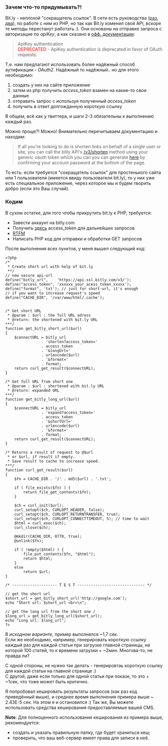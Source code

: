 <!--
Title: PHP: Как получить короткую ссылку bit.ly
Description: Вы знаете как получить короткую ссылку с помощью сервиса bit.ly из PHP? Как нет?! Тогда быстренько идите сюда!
Date: 2013/10/27
Tags: php, development
-->

### Зачем что-то придумывать?!

Bit.ly - неплохой "сокращатель ссылок". В сети есть руководства ([раз][1], [два][2]),
по работе с ним из PHP, но так как Bit.ly изменил свой API,
вскоре те методы перестанут работать :)<!--cut-here-->.
Они основаны на отправке запроса с авторизацие по *apiKey*,
а как сказано в [офф. документации][3]:

> ApiKey authentication  
> <span style="color:red;">DEPRECATED</span> - 
> ApiKey authentication is deprecated in favor of OAuth requests.

Т.е. нам предлагают использовать более надёжный способ аутификации - *OAuth2*.
Надёжный то надёжный.. но для этого необходимо:

1. создать у них на сайте приложение
2. затем из php получить *access_token* взамен на какие-то свои данные
3. отправить запрос с используя полученный *access_token*
4. получить в ответ долгожданную короткую ссылку

В общем, всё как у твиттера, и шаги 2-3 обязательны к выполнению каждый раз.

Можно проще?! Можно! 
Внимательно перечитываем документацию и находим:

> If all you're looking to do is shorten links on behalf of a single user or site,
> you can call the bitly API's [/v3/shorten][v3-shorten] method using your generic oauth
> token which you can you can generate [here][4] by confirming your account password
> at the bottom of the page.

То есть: если требуется "сокращатель ссылок" для простенького сайта или 1 пользователя
(имеется ввиду пользователя bit.ly), то у них уже есть специальное приложение,
через которое мы и будем творить добро (если это Ваш случай).



### Кодим

В сухом остатке, для того чтобы прикрутить bit.ly к PHP, требуется:

* Завести аккаунт на bitly.com
* Получить [здесь][4] access_token для дальнейших запросов
* [RTFM][v3-shorten]
* Написать PHP код для отправки и обработки GET запросов

После выполнения всех пунктов, у меня вышел следующий код:

    <?php
    /*
     * Create short url with help of bit.ly
     **/
    // new secure api-url
    define("bitly_url",    'https://api-ssl.bitly.com/v3/');
    define("access_token", 'xxxxxx_your_acess_token_xxxxx');
    define("format", 'txt'); // just for short-url, it's enough
    // if you want to increase request's speed
    define("CACHE_DIR", '/var/www/html/.cache'); 


    /* Get short URL
     * @param : $url : the full URL adress
     * @return: the shortened with bit.ly URL
    ***/
    function get_bitly_short_url($url)
    {
        $connectURL = bitly_url
                    . 'shorten?access_token='
                    . access_token
                    . '&longUrl='
                    . urlencode($url)
                    . '&format='
                    . format;
        return curl_get_result($connectURL);
    }

    /* Get full URL from short one
     * @param : $url : shortened with bit.ly URL
     * @return: expanded URL
    ***/
    function get_bitly_long_url($url)
    {
        $connectURL = bitly_url
                    . 'expand?access_token='
                    . access_token
                    . '&shortUrl='
                    . urlencode($url)
                    . '&format='
                    . format;
        return curl_get_result($connectURL);
    }

    /* Returns a result of request to @$url
     * or $url, if result if empty.
     * Save result to cache to increase speed.
    ***/
    function curl_get_result($url)
    {
        $fn = CACHE_DIR . '/' . md5($url) . '.txt';

        if ( file_exists($fn) ) {
            return file_get_contents($fn);
        }

        $ch = curl_init($url);
        curl_setopt($ch, CURLOPT_HEADER, false);
        curl_setopt($ch, CURLOPT_RETURNTRANSFER, true);
        curl_setopt($ch, CURLOPT_CONNECTTIMEOUT, 5); // time to wait
        $html = curl_exec($ch);
        curl_close($ch);

        @mkdir(CACHE_DIR, 0770, true);
        @unlink($fn);

        if ( !empty($html) ) {
            file_put_contents($fn, "$html");
            return $html;
        }
        else
            return $url;
    }

    /* -------------------- T E S T ------------------------------ */

    // get the short url
    $short_url = get_bitly_short_url('http://google.com');
    echo "Short url: $short_url <br>\n";

    // get the long url from the short one /
    $long_url = get_bitly_long_url($short_url);
    echo "Long url: $long_url";
    ?>

В *исходном варианте*, пример выполнялся ~1,7 сек.  
Если же необходимо, например, генерировать короткую ссылку каждый раз для каждой статьи
при загрузке главной страницы, на которой 100 статей, то к времени загрузки + ~2мин.
Многова-то, не правда ли?

С одной стороны, не нужно так делать - генерировтаь короткую ссылку для каждой статьи
на главной странице :)  
С другой, даже если только для одной статьи при показе, то это + ~1cек,
что тоже может быть критично.

Я попробовал кешировать результаты запросов (как раз код приведённый выше),
и среднее время выполнения примера выше ~ 2.43E-5 сек. На этом я и остановился :)
Так же, Вы можете использовать средства кеширования предоставляемые вашей CMS.

**Note**: Для полноценного использования кеширования из примера выше,
рекомендуется:

* создать и указать правильную папку, где будет храниться кеш;
* проверить, что ваш веб-сервер имеет права для записи в неё.



[1]: http://davidwalsh.name/bitly-api-php (Create Bit.ly Short URLs Using PHP: API Version 3)
[2]: http://www.lornajane.net/posts/2011/shortening-urls-from-php-with-bit-ly (Shortening URLs from PHP with Bit.ly)
[3]: http://dev.bitly.com/authentication.html (Bit.ly API: Authentication)
[v3-shorten]: http://dev.bitly.com/links.html#v3_shorten (Bit.ly API: Links)
[4]: https://bitly.com/a/oauth_apps (Registered OAuth applications)
